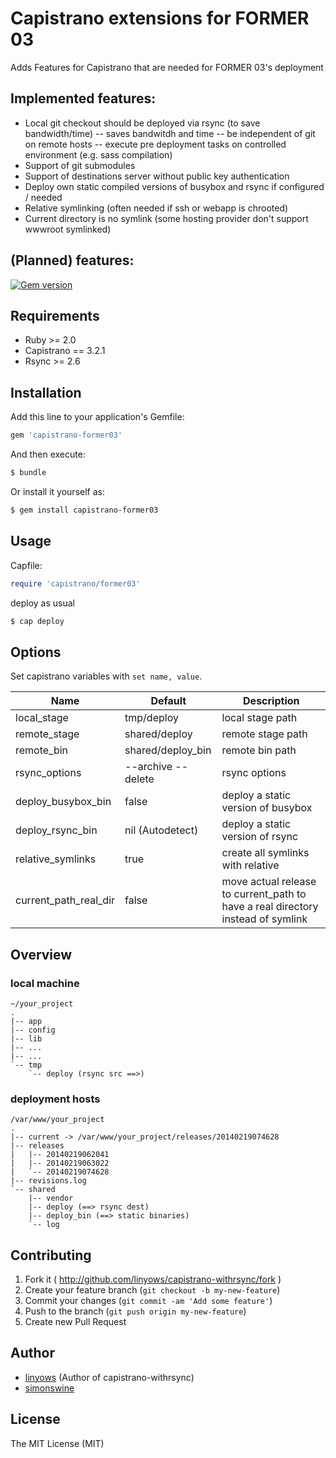 Capistrano extensions for FORMER 03
=====================

Adds Features for Capistrano that are needed for FORMER 03's deployment

Implemented features:
--------------

- Local git checkout should be deployed via rsync (to save bandwidth/time)
-- saves bandwitdh and time
-- be independent of git on remote hosts
-- execute pre deployment tasks on controlled environment (e.g. sass compilation)
- Support of git submodules
- Support of destinations server without public key authentication
- Deploy own static compiled versions of busybox and rsync if configured / needed
- Relative symlinking (often needed if ssh or webapp is chrooted)
- Current directory is no symlink (some hosting provider don't support wwwroot symlinked)

(Planned) features:
--------------


[![Gem version](https://badge.fury.io/rb/capistrano-former03)][gem]

[capistrano]: https://github.com/capistrano/capistrano
[gem]: https://rubygems.org/gems/capistrano-former03

Requirements
------------

- Ruby >= 2.0
- Capistrano == 3.2.1
- Rsync >= 2.6

Installation
------------

Add this line to your application's Gemfile:

```ruby
gem 'capistrano-former03'
```

And then execute:

```sh
$ bundle
```

Or install it yourself as:

```sh
$ gem install capistrano-former03
```

Usage
-----

Capfile:

```ruby
require 'capistrano/former03'
```

deploy as usual

```sh
$ cap deploy
```

Options
-------

Set capistrano variables with `set name, value`.

Name                  | Default            | Description
-------------         | --------           | ------------
local_stage           | tmp/deploy         | local stage path
remote_stage          | shared/deploy      | remote stage path
remote_bin            | shared/deploy_bin  | remote bin path
rsync_options         | --archive --delete | rsync options
deploy_busybox_bin    | false              | deploy a static version of busybox
deploy_rsync_bin      | nil (Autodetect)   | deploy a static version of rsync
relative_symlinks     | true               | create all symlinks with relative
current_path_real_dir | false              | move actual release to current_path to have a real directory instead of symlink 

Overview
--------

### local machine

```log
~/your_project
.
|-- app
|-- config
|-- lib
|-- ...
|-- ...
`-- tmp
    `-- deploy (rsync src ==>)
```

### deployment hosts

```log
/var/www/your_project
.
|-- current -> /var/www/your_project/releases/20140219074628
|-- releases
|   |-- 20140219062041
|   |-- 20140219063022
|   `-- 20140219074628
|-- revisions.log
`-- shared
    |-- vendor
    |-- deploy (==> rsync dest)
    |-- deploy_bin (==> static binaries)
    `-- log
```

Contributing
------------

1. Fork it ( http://github.com/linyows/capistrano-withrsync/fork )
2. Create your feature branch (`git checkout -b my-new-feature`)
3. Commit your changes (`git commit -am 'Add some feature'`)
4. Push to the branch (`git push origin my-new-feature`)
5. Create new Pull Request


Author
------

- [linyows][linyows] (Author of capistrano-withrsync)
- [simonswine][simonswine]

[linyows]: https://github.com/linyows
[simonswine]: https://github.com/linyows

License
-------

The MIT License (MIT)
